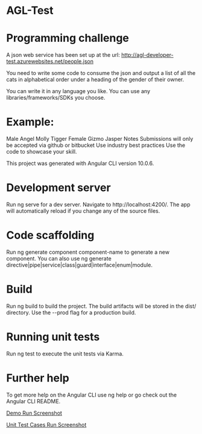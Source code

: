 # AGL-Test
# Programming challenge
A json web service has been set up at the url: http://agl-developer-test.azurewebsites.net/people.json

You need to write some code to consume the json and output a list of all the cats in alphabetical order under a heading of the gender of their owner.

You can write it in any language you like. You can use any libraries/frameworks/SDKs you choose.

# Example:
Male
Angel
Molly
Tigger
Female
Gizmo
Jasper
Notes
Submissions will only be accepted via github or bitbucket
Use industry best practices
Use the code to showcase your skill.



This project was generated with Angular CLI version 10.0.6.

# Development server
Run ng serve for a dev server. Navigate to http://localhost:4200/. The app will automatically reload if you change any of the source files.

# Code scaffolding
Run ng generate component component-name to generate a new component. You can also use ng generate directive|pipe|service|class|guard|interface|enum|module.

# Build
Run ng build to build the project. The build artifacts will be stored in the dist/ directory. Use the --prod flag for a production build.

# Running unit tests
Run ng test to execute the unit tests via Karma.



# Further help
To get more help on the Angular CLI use ng help or go check out the Angular CLI README.

[Demo Run Screenshot](https://github.com/AbhishekAzad08/AGL-Test/blob/master/agl-test/src/assets/images/DemoRun.PNG)

[Unit Test Cases Run Screenshot](https://github.com/AbhishekAzad08/AGL-Test/blob/master/agl-test/src/assets/images/TestRun.PNG)